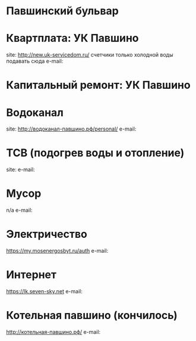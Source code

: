 # Павшинский бульвар

# Квартплата: УК Павшино
site: http://new.uk-servicedom.ru/
счетчики только холодной воды подавать сюда
e-mail:

# Капитальный ремонт: УК Павшино

# Водоканал 
site: http://водоканал-павшино.рф/personal/
e-mail:

# ТСВ (подогрев воды и отопление)
site:
e-mail:

# Мусор
n/a
e-mail:

# Электричество
https://my.mosenergosbyt.ru/auth
e-mail:

# Интернет 
https://lk.seven-sky.net
e-mail:

# Котельная павшино (кончилось)
http://котельная-павшино.рф/
e-mail:
